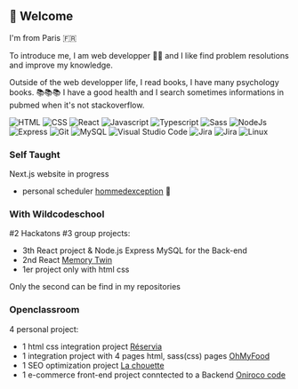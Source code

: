## 👋 Welcome

I'm from Paris 🇫🇷

To introduce me, I am web developper 🧑‍💻 and I like find problem resolutions and improve my knowledge.  

Outside of the web developper life, I read books, I have many psychology books. 📚📚📚
I have a good health and I search sometimes informations in pubmed when it's not stackoverflow. 

<p align="left">
  <img src="https://img.shields.io/badge/HTML5-E34F26?style=for-the-badge&logo=html5&logoColor=white" alt="HTML"/>
  <img src="https://img.shields.io/badge/CSS3-1572B6?style=for-the-badge&logo=css3&logoColor=white" alt="CSS"/>
  <img src="https://img.shields.io/badge/React-20232A?style=for-the-badge&logo=react&logoColor=61DAFB" alt="React"/>
  <img src="https://img.shields.io/badge/JavaScript-323330?style=for-the-badge&logo=javascript&logoColor=F7DF1E" alt="Javascript"/>
  <img src="https://img.shields.io/badge/TypeScript-007ACC?style=for-the-badge&logo=typescript&logoColor=white" alt="Typescript"/>
  <img src="https://img.shields.io/badge/Sass-CC6699?style=for-the-badge&logo=sass&logoColor=white" alt="Sass"/>
  <img src="https://img.shields.io/badge/Node.js-339933?style=for-the-badge&logo=nodedotjs&logoColor=white" alt="NodeJs"/>
  <img src="https://img.shields.io/badge/Express.js-000000?style=for-the-badge&logo=express&logoColor=white" alt="Express"/>
  <img src="https://img.shields.io/badge/GIT-E44C30?style=for-the-badge&logo=git&logoColor=white" alt="Git"/>
  <img src="https://img.shields.io/badge/MySQL-005C84?style=for-the-badge&logo=mysql&logoColor=white" alt="MySQL"/>
  <img src="https://img.shields.io/badge/Visual_Studio_Code-0078D4?style=for-the-badge&logo=visual%20studio%20code&logoColor=white" alt="Visual Studio Code"/>
  <img src="https://img.shields.io/badge/Jira-0052CC?style=for-the-badge&logo=Jira&logoColor=white" alt="Jira"/>
  <img src="https://img.shields.io/badge/Jira-0052CC?style=for-the-badge&logo=Jira&logoColor=white" alt="Jira"/>
  <img src="https://img.shields.io/badge/Linux-FCC624?style=for-the-badge&logo=linux&logoColor=black" alt="Linux"/> 
</p>






### Self Taught

Next.js website in progress

- personal scheduler [hommedexception](https://homme-dexception.vercel.app/Clement) 📆


### With Wildcodeschool

#2 Hackatons
#3 group projects: 
  - 3th React project & Node.js Express MySQL for the  Back-end
  - 2nd React  [Memory Twin](https://memory-twins.vercel.app/)
  - 1er project only with html css 
  
Only the second can be find in my repositories


### Openclassroom
4 personal project:
  - 1 html css integration project [Réservia](https://vehementz.github.io/ClementPisu_2_31032021/)
  - 1 integration project with 4 pages html, sass(css) pages [OhMyFood](https://vehementz.github.io/PisuClement_3_23052021/)
  - 1 SEO optimization project  [La chouette](https://vehementz.github.io/P4_Pisu_Clement/home.html/)
  - 1 e-commerce front-end project conntected to a Backend  [Oniroco code](https://github.com/Vehementz/P5_Pisu_Clement/)



